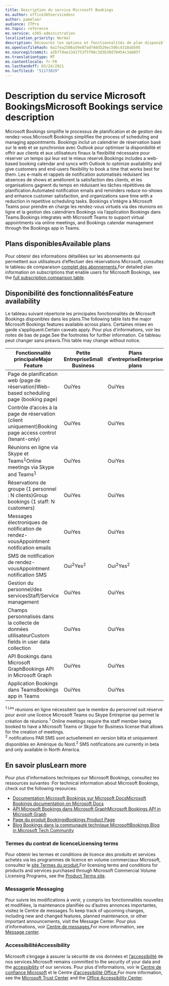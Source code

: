 ```yaml
---
title: Description du service Microsoft Bookings
ms.author: office365servicedesc
author: pamelaar
audience: ITPro
ms.topic: reference
ms.service: o365-administration
localization_priority: Normal
description: Découvrez les options et fonctionnalités de plan disponibles dans Microsoft Bookings.
ms.openlocfilehash: 6a1fea2506a59e87ad74dd520ec59bc4310ab595
ms.sourcegitcommit: a2b77dae1341753f5f98c3d3b39d70454c3ab05f
ms.translationtype: MT
ms.contentlocale: fr-FR
ms.lasthandoff: 03/24/2021
ms.locfileid: "51173029"
---
```

# <a name="microsoft-bookings-service-description"></a><span data-ttu-id="6b3e6-103">Description du service Microsoft Bookings</span><span class="sxs-lookup"><span data-stu-id="6b3e6-103">Microsoft Bookings service description</span></span>

<span data-ttu-id="6b3e6-104">Microsoft Bookings simplifie le processus de planification et de gestion des rendez-vous.</span><span class="sxs-lookup"><span data-stu-id="6b3e6-104">Microsoft Bookings simplifies the process of scheduling and managing appointments.</span></span> <span data-ttu-id="6b3e6-105">Bookings inclut un calendrier de réservation basé sur le web et se synchronise avec Outlook pour optimiser la disponibilité et offrir aux clients et aux utilisateurs finaux la flexibilité nécessaire pour réserver un temps qui leur est le mieux réservé.</span><span class="sxs-lookup"><span data-stu-id="6b3e6-105">Bookings includes a web-based booking calendar and syncs with Outlook to optimize availability and give customers and end-users flexibility to book a time that works best for them.</span></span> <span data-ttu-id="6b3e6-106">Les e-mails et rappels de notification automatisés réduisent les absences de shows et améliorent la satisfaction des clients, et les organisations gagnent du temps en réduisant les tâches répétitives de planification.</span><span class="sxs-lookup"><span data-stu-id="6b3e6-106">Automated notification emails and reminders reduce no-shows and enhance customer satisfaction, and organizations save time with a reduction in repetitive scheduling tasks.</span></span> <span data-ttu-id="6b3e6-107">Bookings s’intègre à Microsoft Teams pour prendre en charge les rendez-vous virtuels via des réunions en ligne et la gestion des calendriers Bookings via l’application Bookings dans Teams.</span><span class="sxs-lookup"><span data-stu-id="6b3e6-107">Bookings integrates with Microsoft Teams to support virtual appointments via online meetings, and Bookings calendar management through the Bookings app in Teams.</span></span>

## <a name="available-plans"></a><span data-ttu-id="6b3e6-108">Plans disponibles</span><span class="sxs-lookup"><span data-stu-id="6b3e6-108">Available plans</span></span>

<span data-ttu-id="6b3e6-109">Pour obtenir des informations détaillées sur les abonnements qui permettent aux utilisateurs d’effectuer des réservations Microsoft, consultez le tableau de comparaison [complet des abonnements.](https://go.microsoft.com/fwlink/?linkid=2139145)</span><span class="sxs-lookup"><span data-stu-id="6b3e6-109">For detailed plan information on subscriptions that enable users for Microsoft Bookings, see the  [full subscription comparison table](https://go.microsoft.com/fwlink/?linkid=2139145).</span></span>

## <a name="feature-availability"></a><span data-ttu-id="6b3e6-110">Disponibilité des fonctionnalités</span><span class="sxs-lookup"><span data-stu-id="6b3e6-110">Feature availability</span></span>

<span data-ttu-id="6b3e6-111">Le tableau suivant répertorie les principales fonctionnalités de Microsoft Bookings disponibles dans les plans.</span><span class="sxs-lookup"><span data-stu-id="6b3e6-111">The following table lists the major Microsoft Bookings features available across plans.</span></span> <span data-ttu-id="6b3e6-112">Certaines mises en garde s’appliquent.</span><span class="sxs-lookup"><span data-stu-id="6b3e6-112">Certain caveats apply.</span></span> <span data-ttu-id="6b3e6-113">Pour plus d’informations, voir les notes de bas de page.</span><span class="sxs-lookup"><span data-stu-id="6b3e6-113">See the footnotes for further information.</span></span> <span data-ttu-id="6b3e6-114">Ce tableau peut changer sans préavis.</span><span class="sxs-lookup"><span data-stu-id="6b3e6-114">This table may change without notice.</span></span>

| <span data-ttu-id="6b3e6-115">Fonctionnalité principale</span><span class="sxs-lookup"><span data-stu-id="6b3e6-115">Major Feature</span></span> | <span data-ttu-id="6b3e6-116">Petite Entreprise</span><span class="sxs-lookup"><span data-stu-id="6b3e6-116">Small Business</span></span> | <span data-ttu-id="6b3e6-117">Plans d’entreprise</span><span class="sxs-lookup"><span data-stu-id="6b3e6-117">Enterprise plans</span></span> | <span data-ttu-id="6b3e6-118">GCC</span><span class="sxs-lookup"><span data-stu-id="6b3e6-118">GCC</span></span> | <span data-ttu-id="6b3e6-119">GCC-High</span><span class="sxs-lookup"><span data-stu-id="6b3e6-119">GCC-High</span></span> | <span data-ttu-id="6b3e6-120">DOD</span><span class="sxs-lookup"><span data-stu-id="6b3e6-120">DOD</span></span> | <span data-ttu-id="6b3e6-121">Éducation</span><span class="sxs-lookup"><span data-stu-id="6b3e6-121">Education</span></span> |
| --- | --- | --- | --- | --- | --- | --- |
| <span data-ttu-id="6b3e6-122">Page de planification web (page de réservation)</span><span class="sxs-lookup"><span data-stu-id="6b3e6-122">Web-based scheduling page (booking page)</span></span> | <span data-ttu-id="6b3e6-123">Oui</span><span class="sxs-lookup"><span data-stu-id="6b3e6-123">Yes</span></span> | <span data-ttu-id="6b3e6-124">Oui</span><span class="sxs-lookup"><span data-stu-id="6b3e6-124">Yes</span></span> | <span data-ttu-id="6b3e6-125">Oui</span><span class="sxs-lookup"><span data-stu-id="6b3e6-125">Yes</span></span> | <span data-ttu-id="6b3e6-126">Non</span><span class="sxs-lookup"><span data-stu-id="6b3e6-126">No</span></span> | <span data-ttu-id="6b3e6-127">Non</span><span class="sxs-lookup"><span data-stu-id="6b3e6-127">No</span></span> | <span data-ttu-id="6b3e6-128">Oui</span><span class="sxs-lookup"><span data-stu-id="6b3e6-128">Yes</span></span> |
| <span data-ttu-id="6b3e6-129">Contrôle d’accès à la page de réservation (client uniquement)</span><span class="sxs-lookup"><span data-stu-id="6b3e6-129">Booking page access control (tenant-only)</span></span> | <span data-ttu-id="6b3e6-130">Oui</span><span class="sxs-lookup"><span data-stu-id="6b3e6-130">Yes</span></span> | <span data-ttu-id="6b3e6-131">Oui</span><span class="sxs-lookup"><span data-stu-id="6b3e6-131">Yes</span></span> | <span data-ttu-id="6b3e6-132">Oui</span><span class="sxs-lookup"><span data-stu-id="6b3e6-132">Yes</span></span> | <span data-ttu-id="6b3e6-133">Non</span><span class="sxs-lookup"><span data-stu-id="6b3e6-133">No</span></span> | <span data-ttu-id="6b3e6-134">Non</span><span class="sxs-lookup"><span data-stu-id="6b3e6-134">No</span></span> | <span data-ttu-id="6b3e6-135">Oui</span><span class="sxs-lookup"><span data-stu-id="6b3e6-135">Yes</span></span> |
| <span data-ttu-id="6b3e6-136">Réunions en ligne via Skype et Teams<sup>1</sup></span><span class="sxs-lookup"><span data-stu-id="6b3e6-136">Online meetings via Skype and Teams<sup>1</sup></span></span> <br/> | <span data-ttu-id="6b3e6-137">Oui</span><span class="sxs-lookup"><span data-stu-id="6b3e6-137">Yes</span></span> | <span data-ttu-id="6b3e6-138">Oui</span><span class="sxs-lookup"><span data-stu-id="6b3e6-138">Yes</span></span> | <span data-ttu-id="6b3e6-139">Oui</span><span class="sxs-lookup"><span data-stu-id="6b3e6-139">Yes</span></span> | <span data-ttu-id="6b3e6-140">Non</span><span class="sxs-lookup"><span data-stu-id="6b3e6-140">No</span></span> | <span data-ttu-id="6b3e6-141">Non</span><span class="sxs-lookup"><span data-stu-id="6b3e6-141">No</span></span> | <span data-ttu-id="6b3e6-142">Oui</span><span class="sxs-lookup"><span data-stu-id="6b3e6-142">Yes</span></span> |
| <span data-ttu-id="6b3e6-143">Réservations de groupe (1 personnel : N clients)</span><span class="sxs-lookup"><span data-stu-id="6b3e6-143">Group bookings (1 staff: N customers)</span></span> | <span data-ttu-id="6b3e6-144">Oui</span><span class="sxs-lookup"><span data-stu-id="6b3e6-144">Yes</span></span> | <span data-ttu-id="6b3e6-145">Oui</span><span class="sxs-lookup"><span data-stu-id="6b3e6-145">Yes</span></span> | <span data-ttu-id="6b3e6-146">Oui</span><span class="sxs-lookup"><span data-stu-id="6b3e6-146">Yes</span></span> | <span data-ttu-id="6b3e6-147">Non</span><span class="sxs-lookup"><span data-stu-id="6b3e6-147">No</span></span> | <span data-ttu-id="6b3e6-148">Non</span><span class="sxs-lookup"><span data-stu-id="6b3e6-148">No</span></span> | <span data-ttu-id="6b3e6-149">Oui</span><span class="sxs-lookup"><span data-stu-id="6b3e6-149">Yes</span></span> |
| <span data-ttu-id="6b3e6-150">Messages électroniques de notification de rendez-vous</span><span class="sxs-lookup"><span data-stu-id="6b3e6-150">Appointment notification emails</span></span> | <span data-ttu-id="6b3e6-151">Oui</span><span class="sxs-lookup"><span data-stu-id="6b3e6-151">Yes</span></span> | <span data-ttu-id="6b3e6-152">Oui</span><span class="sxs-lookup"><span data-stu-id="6b3e6-152">Yes</span></span> | <span data-ttu-id="6b3e6-153">Oui</span><span class="sxs-lookup"><span data-stu-id="6b3e6-153">Yes</span></span> | <span data-ttu-id="6b3e6-154">Non</span><span class="sxs-lookup"><span data-stu-id="6b3e6-154">No</span></span> | <span data-ttu-id="6b3e6-155">Non</span><span class="sxs-lookup"><span data-stu-id="6b3e6-155">No</span></span> | <span data-ttu-id="6b3e6-156">Oui</span><span class="sxs-lookup"><span data-stu-id="6b3e6-156">Yes</span></span> |
| <span data-ttu-id="6b3e6-157">SMS de notification de rendez-vous</span><span class="sxs-lookup"><span data-stu-id="6b3e6-157">Appointment notification SMS</span></span> | <span data-ttu-id="6b3e6-158">Oui<sup>2</sup></span><span class="sxs-lookup"><span data-stu-id="6b3e6-158">Yes<sup>2</sup></span></span> <br/> | <span data-ttu-id="6b3e6-159">Oui<sup>2</sup></span><span class="sxs-lookup"><span data-stu-id="6b3e6-159">Yes<sup>2</sup></span></span> <br/> | <span data-ttu-id="6b3e6-160">Oui<sup>2</sup></span><span class="sxs-lookup"><span data-stu-id="6b3e6-160">Yes<sup>2</sup></span></span> <br/> | <span data-ttu-id="6b3e6-161">Non</span><span class="sxs-lookup"><span data-stu-id="6b3e6-161">No</span></span> | <span data-ttu-id="6b3e6-162">Non</span><span class="sxs-lookup"><span data-stu-id="6b3e6-162">No</span></span> | <span data-ttu-id="6b3e6-163">Oui</span><span class="sxs-lookup"><span data-stu-id="6b3e6-163">Yes</span></span> |
| <span data-ttu-id="6b3e6-164">Gestion du personnel/des services</span><span class="sxs-lookup"><span data-stu-id="6b3e6-164">Staff/Service management</span></span> | <span data-ttu-id="6b3e6-165">Oui</span><span class="sxs-lookup"><span data-stu-id="6b3e6-165">Yes</span></span> | <span data-ttu-id="6b3e6-166">Oui</span><span class="sxs-lookup"><span data-stu-id="6b3e6-166">Yes</span></span> | <span data-ttu-id="6b3e6-167">Oui</span><span class="sxs-lookup"><span data-stu-id="6b3e6-167">Yes</span></span> | <span data-ttu-id="6b3e6-168">Non</span><span class="sxs-lookup"><span data-stu-id="6b3e6-168">No</span></span> | <span data-ttu-id="6b3e6-169">Non</span><span class="sxs-lookup"><span data-stu-id="6b3e6-169">No</span></span> | <span data-ttu-id="6b3e6-170">Oui</span><span class="sxs-lookup"><span data-stu-id="6b3e6-170">Yes</span></span> |
| <span data-ttu-id="6b3e6-171">Champs personnalisés dans la collecte de données utilisateur</span><span class="sxs-lookup"><span data-stu-id="6b3e6-171">Custom fields in user data collection</span></span> | <span data-ttu-id="6b3e6-172">Oui</span><span class="sxs-lookup"><span data-stu-id="6b3e6-172">Yes</span></span> | <span data-ttu-id="6b3e6-173">Oui</span><span class="sxs-lookup"><span data-stu-id="6b3e6-173">Yes</span></span> | <span data-ttu-id="6b3e6-174">Oui</span><span class="sxs-lookup"><span data-stu-id="6b3e6-174">Yes</span></span> | <span data-ttu-id="6b3e6-175">Non</span><span class="sxs-lookup"><span data-stu-id="6b3e6-175">No</span></span> | <span data-ttu-id="6b3e6-176">Non</span><span class="sxs-lookup"><span data-stu-id="6b3e6-176">No</span></span> | <span data-ttu-id="6b3e6-177">Oui</span><span class="sxs-lookup"><span data-stu-id="6b3e6-177">Yes</span></span> |
| <span data-ttu-id="6b3e6-178">API Bookings dans Microsoft Graph</span><span class="sxs-lookup"><span data-stu-id="6b3e6-178">Bookings API in Microsoft Graph</span></span> | <span data-ttu-id="6b3e6-179">Oui</span><span class="sxs-lookup"><span data-stu-id="6b3e6-179">Yes</span></span> | <span data-ttu-id="6b3e6-180">Oui</span><span class="sxs-lookup"><span data-stu-id="6b3e6-180">Yes</span></span> | <span data-ttu-id="6b3e6-181">Non</span><span class="sxs-lookup"><span data-stu-id="6b3e6-181">No</span></span> | <span data-ttu-id="6b3e6-182">Non</span><span class="sxs-lookup"><span data-stu-id="6b3e6-182">No</span></span> | <span data-ttu-id="6b3e6-183">Non</span><span class="sxs-lookup"><span data-stu-id="6b3e6-183">No</span></span> | <span data-ttu-id="6b3e6-184">Oui</span><span class="sxs-lookup"><span data-stu-id="6b3e6-184">Yes</span></span> |
| <span data-ttu-id="6b3e6-185">Application Bookings dans Teams</span><span class="sxs-lookup"><span data-stu-id="6b3e6-185">Bookings app in Teams</span></span> | <span data-ttu-id="6b3e6-186">Oui</span><span class="sxs-lookup"><span data-stu-id="6b3e6-186">Yes</span></span> | <span data-ttu-id="6b3e6-187">Oui</span><span class="sxs-lookup"><span data-stu-id="6b3e6-187">Yes</span></span> | <span data-ttu-id="6b3e6-188">Non</span><span class="sxs-lookup"><span data-stu-id="6b3e6-188">No</span></span> | <span data-ttu-id="6b3e6-189">Non</span><span class="sxs-lookup"><span data-stu-id="6b3e6-189">No</span></span> | <span data-ttu-id="6b3e6-190">Non</span><span class="sxs-lookup"><span data-stu-id="6b3e6-190">No</span></span> | <span data-ttu-id="6b3e6-191">Oui</span><span class="sxs-lookup"><span data-stu-id="6b3e6-191">Yes</span></span> |

<span data-ttu-id="6b3e6-192"><sup>1 Les</sup> réunions en ligne nécessitent que le membre du personnel soit réservé pour avoir une licence Microsoft Teams ou Skype Entreprise qui permet la création de réunions.</span><span class="sxs-lookup"><span data-stu-id="6b3e6-192"><sup>1</sup> Online meetings require the staff member being booked to have a Microsoft Teams or Skype for Business license that allows for the creation of meetings.</span></span>
<br/><span data-ttu-id="6b3e6-193"><sup>2</sup> notifications PAR SMS sont actuellement en version bêta et uniquement disponibles en Amérique du Nord.</span><span class="sxs-lookup"><span data-stu-id="6b3e6-193"><sup>2</sup> SMS notifications are currently in beta and only available in North America.</span></span>

## <a name="learn-more"></a><span data-ttu-id="6b3e6-194">En savoir plus</span><span class="sxs-lookup"><span data-stu-id="6b3e6-194">Learn more</span></span>

<span data-ttu-id="6b3e6-195">Pour plus d’informations techniques sur Microsoft Bookings, consultez les ressources suivantes :</span><span class="sxs-lookup"><span data-stu-id="6b3e6-195">For technical information about Microsoft Bookings, check out the following resources:</span></span>

- [<span data-ttu-id="6b3e6-196">Documentation Microsoft Bookings sur Microsoft Docs</span><span class="sxs-lookup"><span data-stu-id="6b3e6-196">Microsoft Bookings documentation on Microsoft Docs</span></span>](/microsoft-365/bookings/bookings-overview?view=o365-worldwide)
- [<span data-ttu-id="6b3e6-197">API Microsoft Bookings dans Microsoft Graph</span><span class="sxs-lookup"><span data-stu-id="6b3e6-197">Microsoft Bookings API in Microsoft Graph</span></span>](/graph/api/resources/booking-api-overview?view=graph-rest-beta)
- [<span data-ttu-id="6b3e6-198">Page du produit Bookings</span><span class="sxs-lookup"><span data-stu-id="6b3e6-198">Bookings Product Page</span></span>](https://www.microsoft.com/microsoft-365/business/scheduling-and-booking-app)
- [<span data-ttu-id="6b3e6-199">Blog Bookings dans la communauté technique Microsoft</span><span class="sxs-lookup"><span data-stu-id="6b3e6-199">Bookings Blog in Microsoft Tech Community</span></span>](https://techcommunity.microsoft.com/t5/microsoft-bookings-blog/bg-p/Office365BusinessAppsBlog)

### <a name="licensing-terms"></a><span data-ttu-id="6b3e6-200">Termes du contrat de licence</span><span class="sxs-lookup"><span data-stu-id="6b3e6-200">Licensing terms</span></span>

<span data-ttu-id="6b3e6-201">Pour obtenir les termes et conditions de licence des produits et services achetés via les programmes de licence en volume commerciaux Microsoft, consultez le [site Termes du produit.](https://www.microsoft.com/microsoft-365)</span><span class="sxs-lookup"><span data-stu-id="6b3e6-201">For licensing terms and conditions for products and services purchased through Microsoft Commercial Volume Licensing Programs, see the [Product Terms site](https://www.microsoft.com/microsoft-365).</span></span>

### <a name="messaging"></a><span data-ttu-id="6b3e6-202">Messagerie </span><span class="sxs-lookup"><span data-stu-id="6b3e6-202">Messaging</span></span>

<span data-ttu-id="6b3e6-203">Pour suivre les modifications à venir, y compris les fonctionnalités nouvelles et modifiées, la maintenance planifiée ou d’autres annonces importantes, visitez le Centre de messages.</span><span class="sxs-lookup"><span data-stu-id="6b3e6-203">To keep track of upcoming changes, including new and changed features, planned maintenance, or other important announcements, visit the Message Center.</span></span> <span data-ttu-id="6b3e6-204">Pour plus d’informations, voir [Centre de messages.](/microsoft-365/admin/manage/message-center)</span><span class="sxs-lookup"><span data-stu-id="6b3e6-204">For more information, see [Message center](/microsoft-365/admin/manage/message-center).</span></span>

### <a name="accessibility"></a><span data-ttu-id="6b3e6-205">Accessibilité</span><span class="sxs-lookup"><span data-stu-id="6b3e6-205">Accessibility</span></span>

<span data-ttu-id="6b3e6-206">Microsoft s’engage à assurer la sécurité de vos données et [l’accessibilité](https://www.microsoft.com/trust-center/compliance/accessibility) de nos services.</span><span class="sxs-lookup"><span data-stu-id="6b3e6-206">Microsoft remains committed to the security of your data and the [accessibility](https://www.microsoft.com/trust-center/compliance/accessibility) of our services.</span></span> <span data-ttu-id="6b3e6-207">Pour plus d’informations, voir le [Centre de confiance Microsoft](https://www.microsoft.com/trust-center) et le Centre [d’accessibilité Office.](https://support.office.com/article/ecab0fcf-d143-4fe8-a2ff-6cd596bddc6d)</span><span class="sxs-lookup"><span data-stu-id="6b3e6-207">For more information, see the [Microsoft Trust Center](https://www.microsoft.com/trust-center) and the [Office Accessibility Center](https://support.office.com/article/ecab0fcf-d143-4fe8-a2ff-6cd596bddc6d).</span></span>